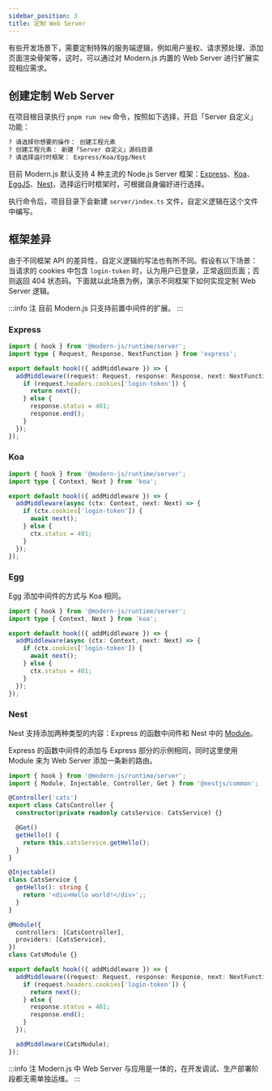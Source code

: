 ```yaml
---
sidebar_position: 3
title: 定制 Web Server
---
```


有些开发场景下，需要定制特殊的服务端逻辑，例如用户鉴权、请求预处理、添加页面渲染骨架等，这时，可以通过对 Modern.js 内置的 Web Server 进行扩展实现相应需求。

## 创建定制 Web Server


在项目根目录执行 `pnpm run new` 命令，按照如下选择，开启「Server 自定义」功能：


```bash
? 请选择你想要的操作： 创建工程元素
? 创建工程元素： 新建「Server 自定义」源码目录
? 请选择运行时框架： Express/Koa/Egg/Nest
```

目前 Modern.js 默认支持 4 种主流的 Node.js Server 框架：[Express](https://expressjs.com/)、[Koa](https://koajs.com/)、[EggJS](https://eggjs.org/zh-cn/)、[Nest](https://nestjs.com/)，选择运行时框架时，可根据自身偏好进行选择。

执行命令后，项目目录下会新建 `server/index.ts` 文件，自定义逻辑在这个文件中编写。

## 框架差异

由于不同框架 API 的差异性，自定义逻辑的写法也有所不同。假设有以下场景：当请求的 cookies 中包含 `login-token` 时，认为用户已登录，正常返回页面；否则返回 404 状态码。下面就以此场景为例，演示不同框架下如何实现定制 Web Server 逻辑。

:::info 注
目前 Modern.js 只支持前置中间件的扩展。
:::

### Express

```ts
import { hook } from '@modern-js/runtime/server';
import type { Request, Response, NextFunction } from 'express';

export default hook(({ addMiddleware }) => {
  addMiddleware((request: Request, response: Response, next: NextFunction) => {
    if (request.headers.cookies['login-token']) {
      return next();
    } else {
      response.status = 401;
      response.end();
    }
  });
});
```

### Koa

```ts
import { hook } from '@modern-js/runtime/server';
import type { Context, Next } from 'koa';

export default hook(({ addMiddleware }) => {
  addMiddleware(async (ctx: Context, next: Next) => {
    if (ctx.cookies['login-token']) {
      await next();
    } else {
      ctx.status = 401;
    }
  });
});
```

### Egg

Egg 添加中间件的方式与 Koa 相同。

```ts
import { hook } from '@modern-js/runtime/server';
import type { Context, Next } from 'koa';

export default hook(({ addMiddleware }) => {
  addMiddleware(async (ctx: Context, next: Next) => {
    if (ctx.cookies['login-token']) {
      await next();
    } else {
      ctx.status = 401;
    }
  });
});
```

### Nest

Nest 支持添加两种类型的内容：Express 的函数中间件和 Nest 中的 [Module](https://docs.nestjs.com/modules)。

Express 的函数中间件的添加与 Express 部分的示例相同，同时这里使用 Module 来为 Web Server 添加一条新的路由。

```ts
import { hook } from '@modern-js/runtime/server';
import { Module, Injectable, Controller, Get } from '@nestjs/common';

@Controller('cats')
export class CatsController {
  constructor(private readonly catsService: CatsService) {}

  @Get()
  getHello() {
    return this.catsService.getHello();
  }
}

@Injectable()
class CatsService {
  getHello(): string {
    return '<div>Hello world!</div>';;
  }
}

@Module({
  controllers: [CatsController],
  providers: [CatsService],
})
class CatsModule {}

export default hook(({ addMiddleware }) => {
  addMiddleware((request: Request, response: Response, next: NextFunction) => {
    if (request.headers.cookies['login-token']) {
      return next();
    } else {
      response.status = 401;
      response.end();
    }
  });

  addMiddleware(CatsModule);
});
```

:::info 注
Modern.js 中 Web Server 与应用是一体的，在开发调试、生产部署阶段都无需单独运维。
:::

